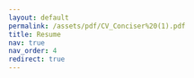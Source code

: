 ```yaml
---
layout: default
permalink: /assets/pdf/CV_Conciser%20(1).pdf
title: Resume
nav: true
nav_order: 4
redirect: true
---
```

